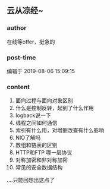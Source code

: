 ## 云从凉经~
### author 
在线等offer，挺急的
### post-time 

编辑于  2019-08-06 15:09:15
### content 
<div class="post-topic-des nc-post-content">
 <ol>
  <li>
   面向过程与面向对象区别
  </li>
  <li>
   什么是控制反转，起到了什么作用
  </li>
  <li>
   logback说一下
  </li>
  <li>
   线程之间如何通信
  </li>
  <li>
   索引有什么用，对增删改查有什么影响
  </li>
  <li>
   NIO了解吗
  </li>
  <li>
   数组和链表的区别
  </li>
  <li>
   HTTP和FTP 哪一层协议
  </li>
  <li>
   对称加密和非对称加密
  </li>
  <li>
   常见的安全数据结构
  </li>
 </ol>
 <div>
  ....只能回想出这点了
  <br/>
 </div>
</div>
